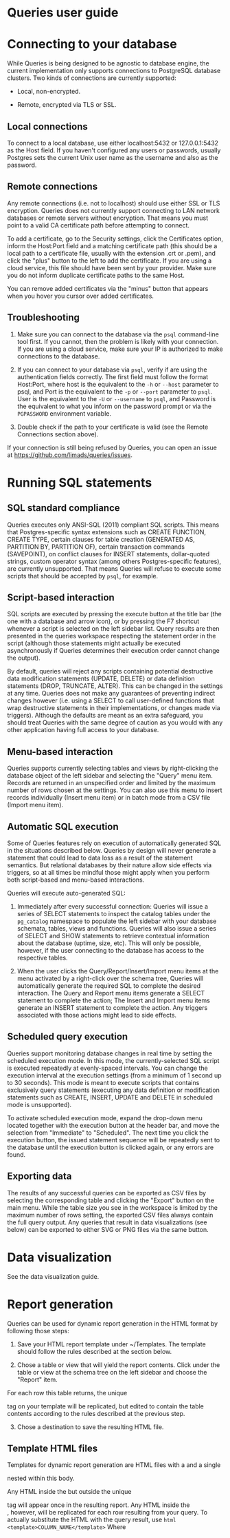 # Queries user guide

# Connecting to your database

While Queries is being designed to be agnostic to database engine, the current implementation
only supports connections to PostgreSQL database clusters. Two kinds of connections 
are currently supported:

- Local, non-encrypted.

- Remote, encrypted via TLS or SSL.

## Local connections

To connect to a local database, use either localhost:5432 or 127.0.0.1:5432 as the Host field.
If you haven't configured any users or passwords, usually Postgres sets the current Unix user name
as the username and also as the password.

## Remote connections

Any remote connections (i.e. not to localhost) should use either SSL or TLS encryption. Queries does not currently support 
connecting to LAN network databases or remote servers without encryption. That means you must point to
a valid CA certificate path before attempting to connect. 

To add a certificate, go to the Security settings, click the Certificates
option, inform the Host:Port field and a matching certificate path (this should be a local path to a certificate
file, usually with the extension .crt or .pem), and click the "plus" button to the left to add the certificate.
If you are using a cloud service, this file should have been sent by your provider. Make sure you do not inform 
duplicate certificate paths to the same Host. 

You can remove added certificates via the "minus" button that appears when you hover you cursor over added certificates.

## Troubleshooting

1. Make sure you can connect to the database via the `psql` command-line tool first. If you cannot,
then the problem is likely with your connection. If you are using a cloud service, make
sure your IP is authorized to make connections to the database.

2. If you can connect to your database via `psql`, verify if are using the authentication
fields correctly. The first field must follow the format Host:Port, where host is the equivalent
to the `-h` or `--host` parameter to psql, and Port is the equivalent to the `-p` or `--port` parameter
to `psql`. User is the equivalent to the `-U` or `--username` to `psql`, and Password is the equivalent
to what you inform on the password prompt or via the `PGPASSWORD` environment variable.

3. Double check if the path to your certificate is valid (see the Remote Connections section above).

If your connection is still being refused by Queries, you can open an issue at https://github.com/limads/queries/issues.

# Running SQL statements

## SQL standard compliance

Queries executes only ANSI-SQL (2011) compliant SQL scripts. This means that
Postgres-specific syntax extensions such as CREATE FUNCTION, CREATE TYPE, certain clauses
for table creation (GENERATED AS, PARTITION BY, PARTITION OF), certain transaction commands
(SAVEPOINT), on conflict clauses for INSERT statements, dollar-quoted strings, custom operator
syntax (among others Postgres-specific features), are currently unsupported. That
means Queries will refuse to execute some scripts that should be accepted by `psql`, for example.

## Script-based interaction

SQL scripts are executed by pressing the execute button at the title bar (the one with a database
and arrow icon), or by pressing the F7 shortcut whenever a script is selected on the left sidebar list. 
Query results are then presented in the queries workspace respecting the statement order in the script
(although those statements might actually be executed asynchronously if Queries determines their 
execution order cannot change the output).

By default, queries will reject any scripts containing potential destructive data modification 
statements (UPDATE, DELETE) or data definition statements (DROP, TRUNCATE, ALTER). This
can be changed in the settings at any time. Queries does not make any guarantees of
preventing indirect changes however (i.e. using a SELECT to call user-defined functions that 
wrap destructive statements in their implementations, or changes made via triggers).
Although the defaults are meant as an extra safeguard, you should treat Queries
with the same degree of caution as you would with any other application having
full access to your database.

## Menu-based interaction

Queries supports currently selecting tables and views by right-clicking
the database object of the left sidebar and selecting the "Query" menu item. 
Records are returned in an unspecified order and limited by the maximum number
of rows chosen at the settings. You can also use this menu to insert records 
individually (Insert menu item) or in batch mode from a CSV file (Import menu item).

## Automatic SQL execution

Some of Queries features rely on execution of automatically generated SQL 
in the situations described below. Queries by design will never
generate a statement that could lead to data loss as a result of
the statement semantics. But relational databases by their nature
allow side effects via triggers, so at all times be mindful those might apply
when you perform both script-based and menu-based interactions.

Queries will execute auto-generated SQL:

1. Immediately after every successful connection: Queries will issue a series of
SELECT statements to inspect the catalog tables under
the `pg_catalog` namespace to populate the left sidebar with your database
schemata, tables, views and functions. Queries will also issue a series of
SELECT and SHOW statements to retrieve contextual information about the 
database (uptime, size, etc). This will only be possible, however,
if the user connecting to the database has access to the respective
tables.

2. When the user clicks the Query/Report/Insert/Import menu items at the menu activated 
by a right-click over the schema tree, Queries will automatically generate the required SQL to 
complete the desired interaction. The Query and Report menu items generate a SELECT
statement to complete the action; The Insert and Import menu items generate an INSERT
statement to complete the action. Any triggers associated with those actions 
might lead to side effects.

## Scheduled query execution

Queries support monitoring database changes in real time by setting the scheduled
execution mode. In this mode, the currently-selected SQL script is executed
repeatedly at evenly-spaced intervals. You can change the execution interval
at the execution settings (from a minimum of 1 second up to 30 seconds). 
This mode is meant to execute scripts that contains exclusively query
statements (executing any data definition or modification statements
such as CREATE, INSERT, UPDATE and DELETE in scheduled mode is unsupported).

To activate scheduled execution mode, expand the drop-down menu located
together with the execution button at the header bar, and move the selection
from "Immediate" to "Scheduled". The next time you click the execution button,
the issued statement sequence will be repeatedly sent to the database until
the execution button is clicked again, or any errors are found.

## Exporting data

The results of any successful queries can be exported as CSV files by selecting the corresponding
table and clicking the "Export" button on the main menu. While the table size you see in
the workspace is limited by the maximum number of rows setting, the exported CSV files
always contain the full query output. Any queries that result in data visualizations
(see below) can be exported to either SVG or PNG files via the same button.

# Data visualization

See the data visualization guide.

# Report generation

Queries can be used for dynamic report generation in the HTML format
by following those steps:

1. Save your HTML report template under ~/Templates. The template
should follow the rules described at the section below.

2. Chose a table or view that will yield the report contents.
Click under the table or view at the schema tree on the left
sidebar and choose the "Report" item.

For each row this table returns, the unique <section> tag on
your template will be replicated, but edited to contain the table contents according
to the rules described at the previous step.

3. Chose a destination to save the resulting HTML file.

## Template HTML files

Templates for dynamic report generation are HTML files with a <body></body> and a
single <section></section> nested within this body. 

Any HTML inside the <body> but outside the unique <section> tag will appear
once in the resulting report. Any HTML inside the <section>, however,
will be replicated for each row resulting
from your query. To actually substitute the HTML with the query result, use
`html <template>COLUMN_NAME</template>` Where <template> is the standard HTML 
template tag, and COLUMN_NAME is one of the columns returned by your query.

Apart from JSON objects, the template tags will be substituted for any textual
or numeric content resulting from the corresponding column in the query.
Null values will be replaced by the value specified on the
report generation dialog.

Any JSON fields that satisfy the papyri schema will be substituted by an SVG tag
containing the full plot embedded in the file.

JSON fields not satisfying the schema will be rendered
as HTML <table> tags if possible. JSON fields meant to be presented
as tables must map each key of its keys to a JSON array. 
The arrays might have heterogeneous types, but
are expected to be of same length. If the "Transpose" switch is off, 
each array will map to a different column, and the JSON keys
are mapped to the table header. If the switch is on, then each array will map
to a different row, the JSON keys will be mapped to the first column, 
and the table will have an empty header.

# Data security

Queries never saves database passwords to disk for security reasons. Other
authentication information, however, such as the host, user and database
name are persisted to disk at the default Flatpak user data directory. 
More cautious users might wish to disable that at the security settings window, 
at the cost of having to re-type the connection information and setup any
certificate paths for every session. 

When you uninstall Queries, it is highly recommended to erase all
user data as well, using:

```
flatpak uninstall com.github.limads.Queries --delete-data
```

So that no authentication information is persisted to disk after
the application is uninstalled.

Queries does not save any database content to disk, except what
is explicitly exported by the user.


